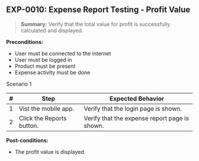 ## **EXP-0010:** Expense Report Testing - Profit Value

> **Summary:** Verify that the total value for profit is successfully calculated and displayed. <br>

**Preconditions:**

- User must be connected to the internet
- User must be logged in
- Product must be present
- Expense activity must be done

Scenario 1

| \#  | Step                      | Expected Behavior                             |
| --- | ------------------------- | --------------------------------------------- |
| 1   | Vist the mobile app.      | Verify that the login page is shown.          |
| 2   | Click the Reports button. | Verify that the expense report page is shown. |

**Post-conditions:**

- The profit value is displayed.
